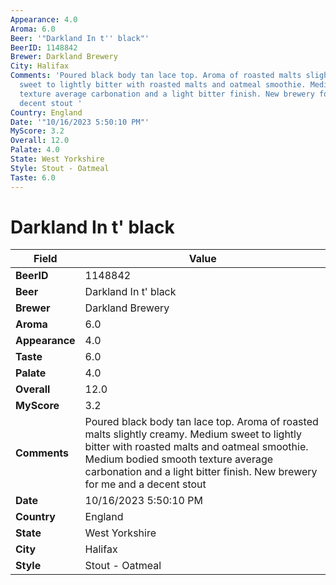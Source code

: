 ```yaml
---
Appearance: 4.0
Aroma: 6.0
Beer: '"Darkland In t'' black"'
BeerID: 1148842
Brewer: Darkland Brewery
City: Halifax
Comments: 'Poured black body tan lace top. Aroma of roasted malts slightly creamy.  Medium
  sweet to lightly bitter with roasted malts and oatmeal smoothie. Medium bodied smooth
  texture average carbonation and a light bitter finish. New brewery for me and a
  decent stout '
Country: England
Date: '"10/16/2023 5:50:10 PM"'
MyScore: 3.2
Overall: 12.0
Palate: 4.0
State: West Yorkshire
Style: Stout - Oatmeal
Taste: 6.0
---
```


# Darkland In t' black

| Field         | Value |
|---------------|-------|
| **BeerID** | 1148842 |
| **Beer** | Darkland In t' black |
| **Brewer** | Darkland Brewery |
| **Aroma** | 6.0 |
| **Appearance** | 4.0 |
| **Taste** | 6.0 |
| **Palate** | 4.0 |
| **Overall** | 12.0 |
| **MyScore** | 3.2 |
| **Comments** | Poured black body tan lace top. Aroma of roasted malts slightly creamy.  Medium sweet to lightly bitter with roasted malts and oatmeal smoothie. Medium bodied smooth texture average carbonation and a light bitter finish. New brewery for me and a decent stout  |
| **Date** | 10/16/2023 5:50:10 PM |
| **Country** | England |
| **State** | West Yorkshire |
| **City** | Halifax |
| **Style** | Stout - Oatmeal |
